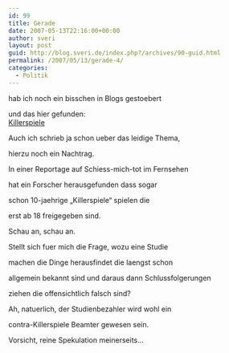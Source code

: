 ```yaml
---
id: 99
title: Gerade
date: 2007-05-13T22:16:00+00:00
author: sveri
layout: post
guid: http://blog.sveri.de/index.php?/archives/90-guid.html
permalink: /2007/05/13/gerade-4/
categories:
  - Politik
---
```

hab ich noch ein bisschen in Blogs gestoebert
  
und das hier gefunden:  
[Killerspiele](http://www.stefanjahn.de/blog/archives/2006-11-21-Wieder-sind-die-Killerspiele-schuld.html "Killerspiele")

Auch ich schrieb ja schon ueber das leidige Thema,
  
hierzu noch ein Nachtrag.
  
In einer Reportage auf Schiess-mich-tot im Fernsehen
  
hat ein Forscher herausgefunden dass sogar
  
schon 10-jaehrige &#8222;Killerspiele&#8220; spielen die
  
erst ab 18 freigegeben sind.
  
Schau an, schau an.

Stellt sich fuer mich die Frage, wozu eine Studie
  
machen die Dinge herausfindet die laengst schon
  
allgemein bekannt sind und daraus dann Schlussfolgerungen
  
ziehen die offensichtlich falsch sind?
  
Ah, natuerlich, der Studienbezahler wird wohl ein
  
contra-Killerspiele Beamter gewesen sein.
  
Vorsicht, reine Spekulation meinerseits&#8230;